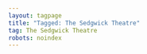 ```yaml
---
layout: tagpage
title: "Tagged: The Sedgwick Theatre"
tag: The Sedgwick Theatre
robots: noindex
---
```

